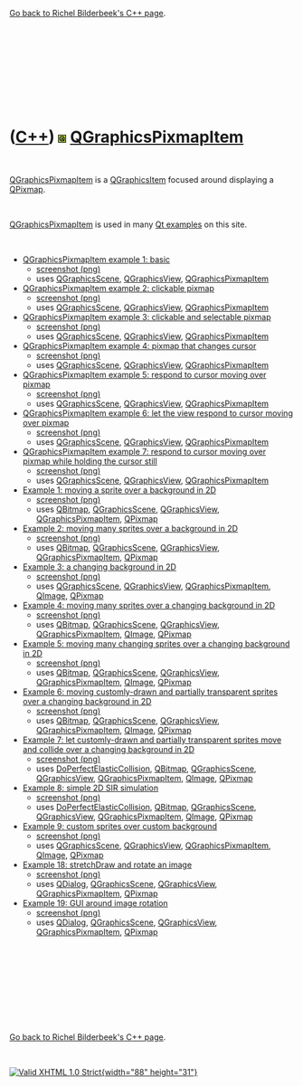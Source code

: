 

[Go back to Richel Bilderbeek's C++ page](Cpp.htm).

 

 

 

 

 

([C++](Cpp.htm)) ![Qt](PicQt.png) [QGraphicsPixmapItem](CppQGraphicsPixmapItem.htm)
===================================================================================

 

[QGraphicsPixmapItem](CppQGraphicsPixmapItem.htm) is a
[QGraphicsItem](CppQGraphicsItem.htm) focused around displaying a
[QPixmap](CppQPixmap.htm).

 

[QGraphicsPixmapItem](CppQGraphicsPixmapItem.htm) is used in many [Qt
examples](CppQtExample.htm) on this site.

 

-   [QGraphicsPixmapItem example 1:
    basic](CppQGraphicsPixmapItemExample1.htm)
    -   [screenshot (png)](CppQGraphicsPixmapItemExample1.png)
    -   uses [QGraphicsScene](CppQGraphicsScene.htm),
        [QGraphicsView](CppQGraphicsView.htm),
        [QGraphicsPixmapItem](CppQGraphicsPixmapItem.htm)
-   [QGraphicsPixmapItem example 2: clickable
    pixmap](CppQGraphicsPixmapItemExample2.htm)
    -   [screenshot (png)](CppQGraphicsPixmapItemExample2.png)
    -   uses [QGraphicsScene](CppQGraphicsScene.htm),
        [QGraphicsView](CppQGraphicsView.htm),
        [QGraphicsPixmapItem](CppQGraphicsPixmapItem.htm)
-   [QGraphicsPixmapItem example 3: clickable and selectable
    pixmap](CppQGraphicsPixmapItemExample3.htm)
    -   [screenshot (png)](CppQGraphicsPixmapItemExample3.png)
    -   uses [QGraphicsScene](CppQGraphicsScene.htm),
        [QGraphicsView](CppQGraphicsView.htm),
        [QGraphicsPixmapItem](CppQGraphicsPixmapItem.htm)
-   [QGraphicsPixmapItem example 4: pixmap that changes
    cursor](CppQGraphicsPixmapItemExample4.htm)
    -   [screenshot (png)](CppQGraphicsPixmapItemExample4.png)
    -   uses [QGraphicsScene](CppQGraphicsScene.htm),
        [QGraphicsView](CppQGraphicsView.htm),
        [QGraphicsPixmapItem](CppQGraphicsPixmapItem.htm)
-   [QGraphicsPixmapItem example 5: respond to cursor moving over
    pixmap](CppQGraphicsPixmapItemExample5.htm)
    -   [screenshot (png)](CppQGraphicsPixmapItemExample5.png)
    -   uses [QGraphicsScene](CppQGraphicsScene.htm),
        [QGraphicsView](CppQGraphicsView.htm),
        [QGraphicsPixmapItem](CppQGraphicsPixmapItem.htm)
-   [QGraphicsPixmapItem example 6: let the view respond to cursor
    moving over pixmap](CppQGraphicsPixmapItemExample6.htm)
    -   [screenshot (png)](CppQGraphicsPixmapItemExample6.png)
    -   uses [QGraphicsScene](CppQGraphicsScene.htm),
        [QGraphicsView](CppQGraphicsView.htm),
        [QGraphicsPixmapItem](CppQGraphicsPixmapItem.htm)
-   [QGraphicsPixmapItem example 7: respond to cursor moving over pixmap
    while holding the cursor still](CppQGraphicsPixmapItemExample7.htm)
    -   [screenshot (png)](CppQGraphicsPixmapItemExample7.png)
    -   uses [QGraphicsScene](CppQGraphicsScene.htm),
        [QGraphicsView](CppQGraphicsView.htm),
        [QGraphicsPixmapItem](CppQGraphicsPixmapItem.htm)
-   [Example 1: moving a sprite over a background in
    2D](CppQtExample1.htm)
    -   [screenshot (png)](CppQtExample1.png)
    -   uses [QBitmap](CppQBitmap.htm),
        [QGraphicsScene](CppQGraphicsScene.htm),
        [QGraphicsView](CppQGraphicsView.htm),
        [QGraphicsPixmapItem](CppQGraphicsPixmapItem.htm),
        [QPixmap](CppQPixmap.htm)
-   [Example 2: moving many sprites over a background in
    2D](CppQtExample2.htm)
    -   [screenshot (png)](CppQtExample2.png)
    -   uses [QBitmap](CppQBitmap.htm),
        [QGraphicsScene](CppQGraphicsScene.htm),
        [QGraphicsView](CppQGraphicsView.htm),
        [QGraphicsPixmapItem](CppQGraphicsPixmapItem.htm),
        [QPixmap](CppQPixmap.htm)
-   [Example 3: a changing background in 2D](CppQtExample3.htm)
    -   [screenshot (png)](CppQtExample3.png)
    -   uses [QGraphicsScene](CppQGraphicsScene.htm),
        [QGraphicsView](CppQGraphicsView.htm),
        [QGraphicsPixmapItem](CppQGraphicsPixmapItem.htm),
        [QImage](CppQImage.htm), [QPixmap](CppQPixmap.htm)
-   [Example 4: moving many sprites over a changing background in
    2D](CppQtExample4.htm)
    -   [screenshot (png)](CppQtExample4.png)
    -   uses [QBitmap](CppQBitmap.htm),
        [QGraphicsScene](CppQGraphicsScene.htm),
        [QGraphicsView](CppQGraphicsView.htm),
        [QGraphicsPixmapItem](CppQGraphicsPixmapItem.htm),
        [QImage](CppQImage.htm), [QPixmap](CppQPixmap.htm)
-   [Example 5: moving many changing sprites over a changing background
    in 2D](CppQtExample5.htm)
    -   [screenshot (png)](CppQtExample5.png)
    -   uses [QBitmap](CppQBitmap.htm),
        [QGraphicsScene](CppQGraphicsScene.htm),
        [QGraphicsView](CppQGraphicsView.htm),
        [QGraphicsPixmapItem](CppQGraphicsPixmapItem.htm),
        [QImage](CppQImage.htm), [QPixmap](CppQPixmap.htm)
-   [Example 6: moving customly-drawn and partially transparent sprites
    over a changing background in 2D](CppQtExample6.htm)
    -   [screenshot (png)](CppQtExample6.png)
    -   uses [QBitmap](CppQBitmap.htm),
        [QGraphicsScene](CppQGraphicsScene.htm),
        [QGraphicsView](CppQGraphicsView.htm),
        [QGraphicsPixmapItem](CppQGraphicsPixmapItem.htm),
        [QImage](CppQImage.htm), [QPixmap](CppQPixmap.htm)
-   [Example 7: let customly-drawn and partially transparent sprites
    move and collide over a changing background in
    2D](CppQtExample7.htm)
    -   [screenshot (png)](CppQtExample7.png)
    -   uses
        [DoPerfectElasticCollision](CppDoPerfectElasticCollision.htm),
        [QBitmap](CppQBitmap.htm),
        [QGraphicsScene](CppQGraphicsScene.htm),
        [QGraphicsView](CppQGraphicsView.htm),
        [QGraphicsPixmapItem](CppQGraphicsPixmapItem.htm),
        [QImage](CppQImage.htm), [QPixmap](CppQPixmap.htm)
-   [Example 8: simple 2D SIR simulation](CppQtExample8.htm)
    -   [screenshot (png)](CppQtExample8.png)
    -   uses
        [DoPerfectElasticCollision](CppDoPerfectElasticCollision.htm),
        [QBitmap](CppQBitmap.htm),
        [QGraphicsScene](CppQGraphicsScene.htm),
        [QGraphicsView](CppQGraphicsView.htm),
        [QGraphicsPixmapItem](CppQGraphicsPixmapItem.htm),
        [QImage](CppQImage.htm), [QPixmap](CppQPixmap.htm)
-   [Example 9: custom sprites over custom
    background](CppQtExample9.htm)
    -   [screenshot (png)](CppQtExample9.png)
    -   uses [QGraphicsScene](CppQGraphicsScene.htm),
        [QGraphicsView](CppQGraphicsView.htm),
        [QGraphicsPixmapItem](CppQGraphicsPixmapItem.htm),
        [QImage](CppQImage.htm), [QPixmap](CppQPixmap.htm)
-   [Example 18: stretchDraw and rotate an image](CppQtExample18.htm)
    -   [screenshot (png)](CppQtExample18.png)
    -   uses [QDialog](CppQDialog.htm),
        [QGraphicsScene](CppQGraphicsScene.htm),
        [QGraphicsView](CppQGraphicsView.htm),
        [QGraphicsPixmapItem](CppQGraphicsPixmapItem.htm),
        [QPixmap](CppQPixmap.htm)
-   [Example 19: GUI around image rotation](CppQtExample19.htm)
    -   [screenshot (png)](CppQtExample19.png)
    -   uses [QDialog](CppQDialog.htm),
        [QGraphicsScene](CppQGraphicsScene.htm),
        [QGraphicsView](CppQGraphicsView.htm),
        [QGraphicsPixmapItem](CppQGraphicsPixmapItem.htm),
        [QPixmap](CppQPixmap.htm)

 

 

 

 

 

[Go back to Richel Bilderbeek's C++ page](Cpp.htm).



 

[![Valid XHTML 1.0 Strict](valid-xhtml10.png){width="88"
height="31"}](http://validator.w3.org/check?uri=referer)
